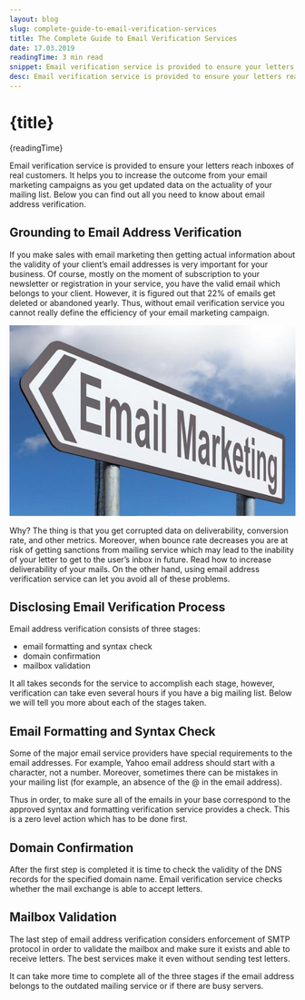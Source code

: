 ```yaml
---
layout: blog
slug: complete-guide-to-email-verification-services
title: The Complete Guide to Email Verification Services
date: 17.03.2019
readingTime: 3 min read
snippet: Email verification service is provided to ensure your letters reach inboxes of real customers. It helps you to increase the outcome from your email marketing campaigns as you get updated data on the actuality of your mailing list. Below you can find out all you need to know about email address verification.
desc: Email verification service is provided to ensure your letters reach inboxes of real customers. It helps you to increase the outcome from your email marketing campaigns as you get updated data on the actuality of your mailing list. Below you can find out all you need to know about email address verification.
---
```


# {title}

{readingTime}

Email verification service is provided to ensure your letters reach inboxes of real customers. It helps you to increase the outcome from your email marketing campaigns as you get updated data on the actuality of your mailing list. Below you can find out all you need to know about email address verification.

## Grounding to Email Address Verification

If you make sales with email marketing then getting actual information about the validity of your client’s email addresses is very important for your business. Of course, mostly on the moment of subscription to your newsletter or registration in your service, you have the valid email which belongs to your client. However, it is figured out that 22% of emails get deleted or abandoned yearly. Thus, without email verification service you cannot really define the efficiency of your email marketing campaign.

![Guide to Email Verification Service](/src/routes/blog/complete-guide-to-email-verification-services/guide-img1.jpg)

Why? The thing is that you get corrupted data on deliverability, conversion rate, and other metrics. Moreover, when bounce rate decreases you are at risk of getting sanctions from mailing service which may lead to the inability of your letter to get to the user’s inbox in future. Read how to increase deliverability of your mails. On the other hand, using email address verification service can let you avoid all of these problems.

## Disclosing Email Verification Process

Email address verification consists of three stages:

- email formatting and syntax check
- domain confirmation
- mailbox validation

It all takes seconds for the service to accomplish each stage, however, verification can take even several hours if you have a big mailing list. Below we will tell you more about each of the stages taken.

## Email Formatting and Syntax Check

Some of the major email service providers have special requirements to the email addresses. For example, Yahoo email address should start with a character, not a number. Moreover, sometimes there can be mistakes in your mailing list (for example, an absence of the @ in the email address).

Thus in order, to make sure all of the emails in your base correspond to the approved syntax and formatting verification service provides a check. This is a zero level action which has to be done first.

## Domain Confirmation

After the first step is completed it is time to check the validity of the DNS records for the specified domain name. Email verification service checks whether the mail exchange is able to accept letters.

## Mailbox Validation

The last step of email address verification considers enforcement of SMTP protocol in order to validate the mailbox and make sure it exists and able to receive letters. The best services make it even without sending test letters.

It can take more time to complete all of the three stages if the email address belongs to the outdated mailing service or if there are busy servers.
